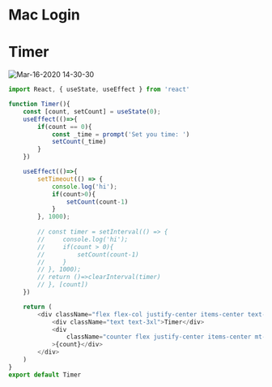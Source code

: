 # Mac Login


# Timer


![Mar-16-2020 14-30-30](https://user-images.githubusercontent.com/26485327/76728851-c1a62a00-6792-11ea-8238-40c1e17a79e8.gif)


```javascript
import React, { useState, useEffect } from 'react'

function Timer(){
    const [count, setCount] = useState(0);
    useEffect(()=>{
        if(count == 0){
            const _time = prompt('Set you time: ')
            setCount(_time)
        }
    })

    useEffect(()=>{
        setTimeout(() => {
            console.log('hi');
            if(count>0){
                setCount(count-1)
            }
        }, 1000);
        
        // const timer = setInterval(() => {
        //     console.log('hi');
        //     if(count > 0){
        //         setCount(count-1)
        //     }
        // }, 1000);
        // return ()=>clearInterval(timer)
        // }, [count])
    })

    return (
        <div className="flex flex-col justify-center items-center text-gray-100">
            <div className="text text-3xl">Timer</div>
            <div 
                className="counter flex justify-center items-center mt-5 border-2 rounded w-20 h-16"
            >{count}</div>
        </div>
    )
}
export default Timer
```














